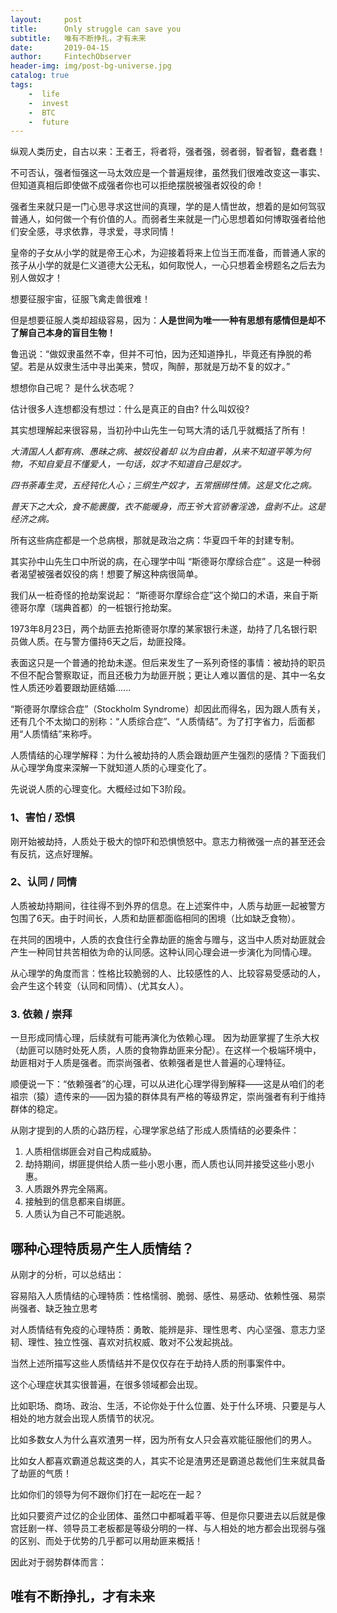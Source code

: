 ```yaml
---
layout:     post
title:      Only struggle can save you
subtitle:   唯有不断挣扎，才有未来
date:       2019-04-15
author:     FintechObserver
header-img: img/post-bg-universe.jpg
catalog: true
tags:
    -  life
    -  invest
    -  BTC
    -  future
---
```

纵观人类历史，自古以来：王者王，将者将，强者强，弱者弱，智者智，蠢者蠢！

不可否认，强者恒强这一马太效应是一个普遍规律，虽然我们很难改变这一事实、但知道真相后即使做不成强者你也可以拒绝摆脱被强者奴役的命！

强者生来就只是一门心思寻求这世间的真理，学的是人情世故，想着的是如何驾驭普通人，如何做一个有价值的人。而弱者生来就是一门心思想着如何博取强者给他们安全感，寻求依靠，寻求爱，寻求同情！

皇帝的子女从小学的就是帝王心术，为迎接着将来上位当王而准备，而普通人家的孩子从小学的就是仁义道德大公无私，如何取悦人，一心只想着金榜题名之后去为别人做奴才！

想要征服宇宙，征服飞禽走兽很难！

但是想要征服人类却超级容易，因为：**人是世间为唯一一种有思想有感情但是却不了解自己本身的盲目生物！**

鲁迅说：“做奴隶虽然不幸，但并不可怕，因为还知道挣扎，毕竟还有挣脱的希望。若是从奴隶生活中寻出美来，赞叹，陶醉，那就是万劫不复的奴才。”

想想你自己呢？ 是什么状态呢？

估计很多人连想都没有想过：什么是真正的自由?
什么叫奴役? 

其实想理解起来很容易，当初孙中山先生一句骂大清的话几乎就概括了所有！

*大清国人人都有病、愚昧之病、被奴役着却
以为自由着，从来不知道平等为何物，不知自爱且不懂爱人，一句话，奴才不知道自己是奴才。*

*四书荼毒生灵，五经钝化人心；三纲生产奴才，五常捆绑性情。这是文化之病。*

*普天下之大众，食不能裹腹，衣不能暖身，而王爷大官骄奢淫逸，盘剥不止。这是经济之病。*

所有这些病症都是一个总病根，那就是政治之病：华夏四千年的封建专制。

其实孙中山先生口中所说的病，在心理学中叫 “斯德哥尔摩综合症”  。这是一种弱者渴望被强者奴役的病！想要了解这种病很简单。


我们从一桩奇怪的抢劫案说起：
“斯德哥尔摩综合症”这个拗口的术语，来自于斯德哥尔摩（瑞典首都）的一桩银行抢劫案。

1973年8月23日，两个劫匪去抢斯德哥尔摩的某家银行未遂，劫持了几名银行职员做人质。在与警方僵持6天之后，劫匪投降。

表面这只是一个普通的抢劫未遂。但后来发生了一系列奇怪的事情：被劫持的职员不但不配合警察取证，而且还极力为劫匪开脱；更让人难以置信的是、其中一名女性人质还吵着要跟劫匪结婚......

“斯德哥尔摩综合症”（Stockholm Syndrome）却因此而得名，因为跟人质有关，还有几个不太拗口的别称：“人质综合症”、“人质情结”。为了打字省力，后面都用“人质情结”来称呼。

人质情结的心理学解释：为什么被劫持的人质会跟劫匪产生强烈的感情？下面我们从心理学角度来深解一下就知道人质的心理变化了。

先说说人质的心理变化。大概经过如下3阶段。
### 1、害怕 / 恐惧
刚开始被劫持，人质处于极大的惊吓和恐惧愤怒中。意志力稍微强一点的甚至还会有反抗，这点好理解。
### 2、认同 / 同情
人质被劫持期间，往往得不到外界的信息。在上述案件中，人质与劫匪一起被警方包围了6天。由于时间长，人质和劫匪都面临相同的困境（比如缺乏食物）。

在共同的困境中，人质的衣食住行全靠劫匪的施舍与赠与，这当中人质对劫匪就会产生一种同甘共苦相依为命的认同感。这种认同心理会进一步演化为同情心理。

从心理学的角度而言：性格比较脆弱的人、比较感性的人、比较容易受感动的人，会产生这个转变（认同和同情）、(尤其女人）。

### 3. 依赖 / 崇拜

一旦形成同情心理，后续就有可能再演化为依赖心理。
因为劫匪掌握了生杀大权（劫匪可以随时处死人质，人质的食物靠劫匪来分配）。在这样一个极端环境中，劫匪相对于人质是强者。而崇尚强者、依赖强者是世人普遍的心理特征。


顺便说一下：“依赖强者”的心理，可以从进化心理学得到解释——这是从咱们的老祖宗（猿）遗传来的——因为猿的群体具有严格的等级界定，崇尚强者有利于维持群体的稳定。

从刚才提到的人质的心路历程，心理学家总结了形成人质情结的必要条件：

1.	人质相信绑匪会对自己构成威胁。
2.	劫持期间，绑匪提供给人质一些小恩小惠，而人质也认同并接受这些小恩小惠。
3.	人质跟外界完全隔离。
4.	接触到的信息都来自绑匪。
5.	人质认为自己不可能逃脱。


## 哪种心理特质易产生人质情结？

从刚才的分析，可以总结出：

容易陷入人质情结的心理特质：性格懦弱、脆弱、感性、易感动、依赖性强、易崇尚强者、缺乏独立思考

对人质情结有免疫的心理特质：勇敢、能辨是非、理性思考、内心坚强、意志力坚韧、理性、独立性强、喜欢对抗权威、敢对不公发起挑战。

当然上述所描写这些人质情结并不是仅仅存在于劫持人质的刑事案件中。

这个心理症状其实很普遍，在很多领域都会出现。

比如职场、商场、政治、生活，不论你处于什么位置、处于什么环境、只要是与人相处的地方就会出现人质情节的状况。

比如多数女人为什么喜欢渣男一样，因为所有女人只会喜欢能征服他们的男人。

比如女人都喜欢霸道总裁这类的人，其实不论是渣男还是霸道总裁他们生来就具备了劫匪的气质！

比如你们的领导为何不跟你们打在一起吃在一起？

比如只要资产过亿的企业团体、虽然口中都喊着平等、但是你只要进去以后就是像宫廷剧一样、领导员工老板都是等级分明的一样、与人相处的地方都会出现弱与强的区别、而处于优势的几乎都可以用劫匪来概括！

因此对于弱势群体而言：
## 唯有不断挣扎，才有未来
